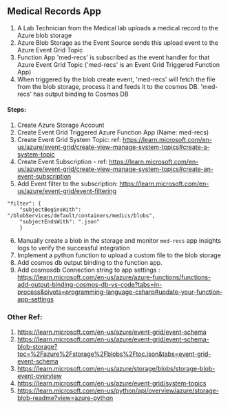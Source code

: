 ## Medical Records App


1. A Lab Technician from the Medical lab uploads a medical record to the Azure blob storage
2. Azure Blob Storage as the Event Source sends this upload event to the Azure Event Grid Topic
3. Function App 'med-recs' is subscribed as the event handler for that Azure Event Grid Topic ('med-recs' is an Event Grid Triggered Function App)
4. When triggered by the blob create event, 'med-recs' will fetch the file from the blob storage, process it and feeds it to the cosmos DB. 'med-recs' has output binding to Cosmos DB


#### Steps:

1. Create Azure Storage Account
2. Create Event Grid Triggered Azure Function App (Name: med-recs)
3. Create Event Grid System Topic: ref: https://learn.microsoft.com/en-us/azure/event-grid/create-view-manage-system-topics#create-a-system-topic
4. Create Event Subscription - ref: https://learn.microsoft.com/en-us/azure/event-grid/create-view-manage-system-topics#create-an-event-subscription 
5. Add Event filter to the subscription: https://learn.microsoft.com/en-us/azure/event-grid/event-filtering
```
"filter": {
    "subjectBeginsWith": "/blobServices/default/containers/medics/blobs",
    "subjectEndsWith": ".json"
    }
```
6. Manually create a blob in the storage and monitor `med-recs` app insights logs to verify the successful integration
7. Implement a python function to upload a custom file to the blob storage
8. Add cosmos db output binding to the function app.
9. Add cosmosdb Connection string to app settings : https://learn.microsoft.com/en-us/azure/azure-functions/functions-add-output-binding-cosmos-db-vs-code?tabs=in-process&pivots=programming-language-csharp#update-your-function-app-settings


### Other Ref:

1. https://learn.microsoft.com/en-us/azure/event-grid/event-schema
2. https://learn.microsoft.com/en-us/azure/event-grid/event-schema-blob-storage?toc=%2Fazure%2Fstorage%2Fblobs%2Ftoc.json&tabs=event-grid-event-schema
3. https://learn.microsoft.com/en-us/azure/storage/blobs/storage-blob-event-overview
4. https://learn.microsoft.com/en-us/azure/event-grid/system-topics
5. https://learn.microsoft.com/en-us/python/api/overview/azure/storage-blob-readme?view=azure-python
